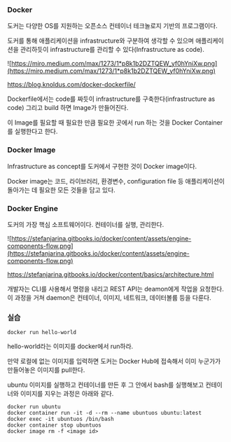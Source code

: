 ### Docker

도커는 다양한 OS를 지원하는 오픈소스 컨테이너 테크놀로지 기반의 프로그램이다.



도커를 통해 애플리케이션을 infrastructure와 구분하여 생각할 수 있으며 애플리케이션을 관리하듯이 infrastructure를 관리할 수 있다(Infrastructure as code).

![https://miro.medium.com/max/1273/1*p8k1b2DZTQEW_yf0hYniXw.png](https://miro.medium.com/max/1273/1*p8k1b2DZTQEW_yf0hYniXw.png)

https://blog.knoldus.com/docker-dockerfile/

Dockerfile에서는 code를 짜듯이 infrastructure를 구축한다(infrastructure as code) 그리고 build 하면 Image가 만들어진다.



이 Image를 필요할 때 필요한 만큼 필요한 곳에서 run 하는 것을 Docker Container를 실행한다고 한다.



### Docker Image

Infrastructure as concept를 도커에서 구현한 것이 Docker image이다.



Docker image는 코드, 라이브러리, 환경변수, configuration file 등 애플리케이션이 돌아가는 데 필요한 모든 것들을 담고 있다.



### Docker Engine

도커의 가장 핵심 소프트웨어이다. 컨테이너를 실행, 관리한다. 

![https://stefanjarina.gitbooks.io/docker/content/assets/engine-components-flow.png](https://stefanjarina.gitbooks.io/docker/content/assets/engine-components-flow.png)

https://stefanjarina.gitbooks.io/docker/content/basics/architecture.html



개발자는 CLI를 사용해서 명령을 내리고 REST API는 deamon에게 작업을 요청한다. 이 과정을 거쳐 daemon은 컨테이너, 이미지, 네트워크, 데이터볼륨 등을 다룬다. 



### 실습



```
docker run hello-world
```

hello-world라는 이미지를 docker에서 run하라.



만약 로컬에 없는 이미지를 입력하면 도커는 Docker Hub에 접속해서 이미 누군가가 만들어놓은 이미지를 pull한다. 



ubuntu 이미지를 실행하고 컨테이너를 만든 후 그 안에서 bash를 실행해보고 컨테이너와 이미지를 지우는 과정은 아래와 같다. 

```
docker run ubuntu
docker container run -it -d --rm --name ubuntuos ubuntu:latest
docker exec -it ubuntuos /bin/bash
docker container stop ubuntuos
docker image rm -f <image id>
```

